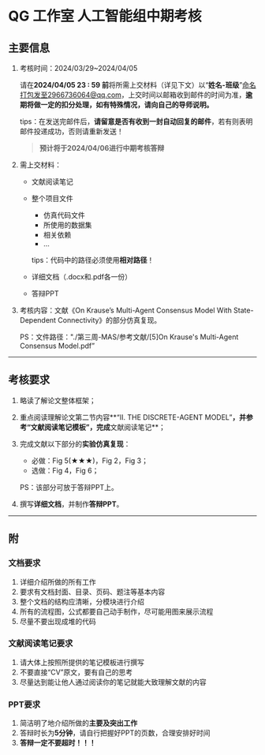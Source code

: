 # QG 工作室 人工智能组中期考核

## 主要信息

1. 考核时间：2024/03/29~2024/04/05

   请在**2024/04/05 23 : 59 前**将所需上交材料（详见下文）以“**姓名-班级**”命名打包发至2966736064@qq.com，上交时间以邮箱收到邮件的时间为准，**逾期将做一定的扣分处理，如有特殊情况，请向自己的导师说明。**

   tips：在发送完邮件后，**请留意是否有收到一封自动回复的邮件**，若有则表明邮件投递成功，否则请重新发送！

   > **预计将于2024/04/06进行中期考核答辩**

2. 需上交材料：

   * 文献阅读笔记

   * 整个项目文件

     - 仿真代码文件
     - 所使用的数据集
     - 相关依赖
     - …

     tips：代码中的路径必须使用**相对路径**！

   * 详细文档（.docx和.pdf各一份）

   * 答辩PPT

3. 考核内容：文献《On Krause’s Multi-Agent Consensus Model With State-Dependent Connectivity》的部分仿真复现。

   PS：文件路径："./第三周-MAS/参考文献/[5]On Krause's Multi-Agent Consensus Model.pdf”

---

## 考核要求

1. 略读了解论文整体框架；

2. 重点阅读理解论文第二节内容**“II. THE DISCRETE-AGENT MODEL”**，并参考“文献阅读笔记模板”，完成**文献阅读笔记**；

3. 完成文献以下部分的**实验仿真复现**：

   - 必做：Fig 5(★★★)，Fig 2，Fig 3；
   - 选做：Fig 4，Fig 6；

   PS：该部分可放于答辩PPT上。

4. 撰写**详细文档**，并制作**答辩PPT**。

---

## 附

### 文档要求

1. 详细介绍所做的所有工作
2. 要求有文档封面、目录、页码、题注等基本内容
3. 整个文档的结构应清晰，分模块进行介绍
4. 所有的流程图，公式都要自己动手制作，尽可能用图来展示流程
5. 尽量不要出现成堆的代码

### 文献阅读笔记要求

1. 请大体上按照所提供的笔记模板进行撰写
2. 不要直接“CV”原文，要有自己的思考
3. 尽量达到能让他人通过阅读你的笔记就能大致理解文献的内容

### PPT要求

1. 简洁明了地介绍所做的**主要及突出工作**
2. 答辩时长为**5分钟**，请自行把握好PPT的页数，合理安排好时间
3. **答辩一定不要超时！！！**